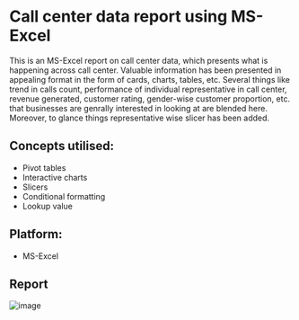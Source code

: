 # Call center data report using MS-Excel

This is an MS-Excel report on call center data, which presents what is happening across call center. Valuable information has been presented in appealing format in the form of cards, charts, tables, etc. Several things like trend in calls count,  performance of individual representative in call center, revenue generated, customer rating, gender-wise customer proportion, etc. that businesses are genrally interested in looking at are blended here. Moreover, to glance things representative wise slicer has been added. 

## Concepts utilised:
- Pivot tables
- Interactive charts
- Slicers
- Conditional formatting
- Lookup value

## Platform:
- MS-Excel

## Report
![image](https://github.com/user-attachments/assets/d89a62ff-91e7-4df5-a3a3-55f1cf8c6d85)

